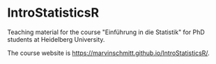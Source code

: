 # IntroStatisticsR
Teaching material for the course "Einführung in die Statistik" for PhD students at Heidelberg University.


The course website is <https://marvinschmitt.github.io/IntroStatisticsR/>.